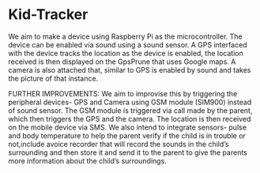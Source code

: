 Kid-Tracker
===========
We aim to make a device using Raspberry Pi as the microcontroller. The device can be enabled via sound using a sound sensor. A GPS interfaced with the device tracks the location as the device is enabled, the location received is then displayed on the GpsPrune that uses Google maps. A camera is also attached that, similar to GPS is enabled by sound and takes the picture of that instance.

FURTHER IMPROVEMENTS: 
We aim to improvise this by triggering the peripheral devices- GPS and Camera using GSM module (SIM900) instead of sound sensor. The GSM module is triggered via call made by the parent, which then triggers the GPS and the camera. The location is then received on the mobile device via SMS.
We also intend to integrate sensors- pulse and body temperature to help the parent verify if the child is in trouble or not,include avoice recorder that will record the sounds in the child’s surrounding and then store it and send it
to the parent to give the parents more information about the child’s surroundings.
